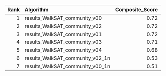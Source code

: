 |   Rank | Algorithm                        |   Composite_Score |   avg_success |   max_success |   phase_transition |   avg_time |
|-------:|:---------------------------------|------------------:|--------------:|--------------:|-------------------:|-----------:|
|      1 | results_WalkSAT_community_v00    |              0.72 |         45.26 |        100.00 |               3.69 |     126.01 |
|      2 | results_WalkSAT_community_v02    |              0.72 |         44.98 |        100.00 |               3.63 |     170.86 |
|      3 | results_WalkSAT_community_v01    |              0.72 |         44.91 |        100.00 |               3.62 |     173.08 |
|      4 | results_WalkSAT_community_v03    |              0.71 |         44.47 |        100.00 |               3.61 |     286.05 |
|      5 | results_WalkSAT_community_v04    |              0.68 |         41.65 |        100.00 |               3.61 |     160.74 |
|      6 | results_WalkSAT_community_v02_1n |              0.53 |         26.89 |        100.00 |               3.14 |      26.38 |
|      7 | results_WalkSAT_community_v00_1n |              0.51 |         25.66 |        100.00 |               3.08 |      31.16 |